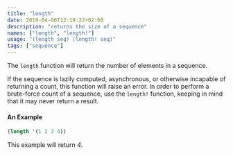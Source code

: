 ```yaml
---
title: "length"
date: 2019-04-06T12:19:22+02:00
description: "returns the size of a sequence"
names: ["length", "length!"]
usage: "(length seq) (length! seq)"
tags: ["sequence"]
---
```

The `length` function will return the number of elements in a sequence.

If the sequence is lazily computed, asynchronous, or otherwise incapable of returning a count, this function will raise an error. In order to perform a brute-force count of a sequence, use the `length!` function, keeping in mind that it may never return a result.

#### An Example

~~~scheme
(length '(1 2 3 4))
~~~

This example will return _4_.

